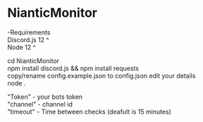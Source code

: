 # NianticMonitor

-Requirements  
Discord.js 12 ^  
Node 12 ^  

cd NianticMonitor  
npm install discord.js && npm install requests  
copy/rename config.example.json to config.json edit your details  
node .  

"Token" - your bots token  
"channel" - channel id  
"timeout" - Time between checks (deafult is 15 minutes)  
